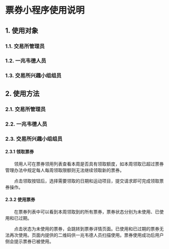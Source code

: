 # 票券小程序使用说明

## 1. 使用对象

### 1.1. 交易所管理员
### 1.2. 一兆韦德人员
### 1.3. 交易所兴趣小组组员

## 2. 使用方法

### 2.1. 交易所管理员

### 2.2. 一兆韦德人员

### 2.3. 交易所兴趣小组组员

#### 2.3.1 领取票券

&emsp;&emsp;领用人可在票券领用列表查看本周是否具有领取额度，如本周领取已超过票券管理办法中规定每人每周领取限额则无法继续领取新的票券。

&emsp;&emsp;点击领取按钮后，选择需要领取的日期和运动项目，提交请求即可完成领取票券操作。


#### 2.3.2 使用票券

&emsp;&emsp;在票券列表中可以看到本周领取到的所有票券，票券状态分别为未使用、已使用和已过期。

&emsp;&emsp;点击状态为未使用的票券，会跳转到票券详情页面。已使用和已过期的票券无法再次使用。页面内提供的二维码供一兆韦德人员扫描使用。票券使用成功后用户侧会提示票券已被使用。

